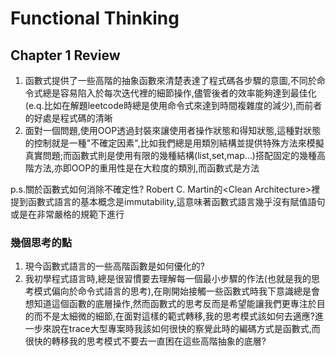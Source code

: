 # Functional Thinking

## Chapter 1 Review

1. 函數式提供了一些高階的抽象函數來清楚表達了程式碼各步驟的意圖,不同於命令式總是容易陷入於每次迭代裡的細節操作,儘管後者的效率能夠達到最佳化(e.q.比如在解題leetcode時總是使用命令式來達到時間複雜度的減少),而前者的好處是程式碼的清晰
2. 面對一個問題,使用OOP透過封裝來讓使用者操作狀態和得知狀態,這種對狀態的控制就是一種"不確定因素",比如我們總是用類別結構並提供特殊方法來模擬真實問題;而函數式則是使用有限的幾種結構(list,set,map...)搭配固定的幾種高階方法,亦即OOP的重用性是在大粒度的類別,而函數式是方法

p.s.關於函數式如何消除不確定性? Robert C. Martin的\<Clean Architecture\>裡提到函數式語言的基本概念是immutability,這意味著函數式語言幾乎沒有賦值語句或是在非常嚴格的規範下進行

### 幾個思考的點
1. 現今函數式語言的一些高階函數是如何優化的?
2. 我初學程式語言時,總是很習慣要去理解每一個最小步驟的作法(也就是我的思考模式偏向於命令式語言的思考),在剛開始接觸一些函數式時我下意識總是會想知道這個函數的底層操作,然而函數式的思考反而是希望能讓我們更專注於目的而不是太細微的細節,在面對這樣的範式轉移,我的思考模式該如何去適應?進一步來說在trace大型專案時我該如何很快的察覺此時的編碼方式是函數式,而很快的轉移我的思考模式不要去一直困在這些高階抽象的底層?


